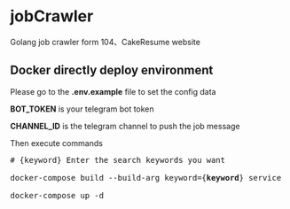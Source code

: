 # jobCrawler
Golang job crawler form 104、CakeResume website

## Docker directly deploy environment

Please go to the **.env.example** file to set the config data 

**BOT_TOKEN** is your telegram bot token

**CHANNEL_ID** is the telegram channel to push the job message

Then execute commands

<pre>
# {keyword} Enter the search keywords you want

docker-compose build --build-arg keyword={<b>keyword</b>} service

docker-compose up -d
</pre>
